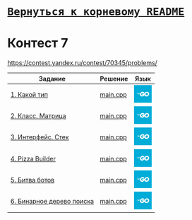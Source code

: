 # [__```Вернуться к корневому README```__](https://github.com/enikk500/CFU/blob/main/README.md)
# Контест 7
https://contest.yandex.ru/contest/70345/problems/

| Задание | Решение | Язык |
| --- | --- | --- |
| [1. Какой тип](https://contest.yandex.ru/contest/70345/problems/1/) | [main.cpp](https://github.com/enikk500/CFU/blob/main/Contests/Contest-2024-10-30/01/main.go) | [<img src="https://github.com/enikk500/CFU/blob/main/img/go.jpg" width="40"/>]() |
| [2. Класс. Матрица](https://contest.yandex.ru/contest/70345/problems/2/) | [main.cpp](https://github.com/enikk500/CFU/blob/main/Contests/Contest-2024-10-30/02/main.go) | [<img src="https://github.com/enikk500/CFU/blob/main/img/go.jpg" width="40"/>]() |
| [3. Интерфейс. Стек](https://contest.yandex.ru/contest/70345/problems/3/) | [main.cpp](https://github.com/enikk500/CFU/blob/main/Contests/Contest-2024-10-30/03/main.go) | [<img src="https://github.com/enikk500/CFU/blob/main/img/go.jpg" width="40"/>]() |
| [4. Pizza Builder](https://contest.yandex.ru/contest/70345/problems/4/) | [main.cpp](https://github.com/enikk500/CFU/blob/main/Contests/Contest-2024-10-30/04/main.go) | [<img src="https://github.com/enikk500/CFU/blob/main/img/go.jpg" width="40"/>]() |
| [5. Битва ботов](https://contest.yandex.ru/contest/70345/problems/5/) | [main.cpp](https://github.com/enikk500/CFU/blob/main/Contests/Contest-2024-10-30/05/main.go) | [<img src="https://github.com/enikk500/CFU/blob/main/img/go.jpg" width="40"/>]() |
| [6. Бинарное дерево поиска](https://contest.yandex.ru/contest/70345/problems/6/) | [main.cpp](https://github.com/enikk500/CFU/blob/main/Contests/Contest-2024-10-30/06/main.go) | [<img src="https://github.com/enikk500/CFU/blob/main/img/go.jpg" width="40"/>]() |


